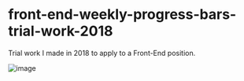 # front-end-weekly-progress-bars-trial-work-2018

Trial work I made in 2018 to apply to a Front-End position.

![image](https://github.com/MartinHolts/front-end-weekly-progress-bars-trial-work/assets/16961661/e357fbb4-7c21-4edc-8955-85c429da92d2)
